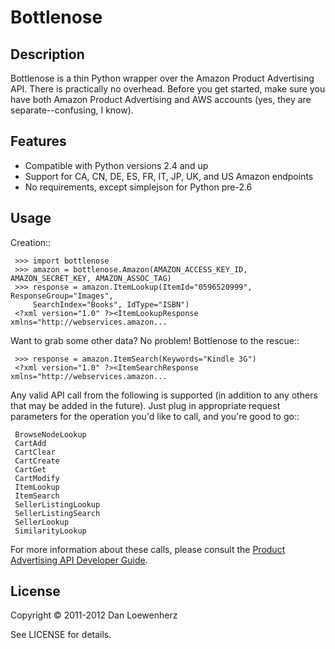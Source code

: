 Bottlenose
==========

Description
-----------

Bottlenose is a thin Python wrapper over the Amazon Product Advertising API. There is practically no overhead. Before you get started, make sure you have both Amazon Product Advertising and AWS accounts (yes, they are separate--confusing, I know).

Features
--------

* Compatible with Python versions 2.4 and up
* Support for CA, CN, DE, ES, FR, IT, JP, UK, and US Amazon endpoints
* No requirements, except simplejson for Python pre-2.6

Usage
-----

Creation::

     >>> import bottlenose
     >>> amazon = bottlenose.Amazon(AMAZON_ACCESS_KEY_ID, AMAZON_SECRET_KEY, AMAZON_ASSOC_TAG)
     >>> response = amazon.ItemLookup(ItemId="0596520999", ResponseGroup="Images",
         SearchIndex="Books", IdType="ISBN")
     <?xml version="1.0" ?><ItemLookupResponse xmlns="http://webservices.amazon...

Want to grab some other data? No problem! Bottlenose to the rescue::

     >>> response = amazon.ItemSearch(Keywords="Kindle 3G")
     <?xml version="1.0" ?><ItemSearchResponse xmlns="http://webservices.amazon...

Any valid API call from the following is supported (in addition to any others
that may be added in the future). Just plug in appropriate request parameters
for the operation you'd like to call, and you're good to go::

     BrowseNodeLookup
     CartAdd
     CartClear
     CartCreate
     CartGet
     CartModify
     ItemLookup
     ItemSearch
     SellerListingLookup
     SellerListingSearch
     SellerLookup
     SimilarityLookup

For more information about these calls, please consult the [Product Advertising
API Developer Guide](http://docs.amazonwebservices.com/AWSECommerceService/latest/DG/index.html).

License
-------

Copyright &copy; 2011-2012 Dan Loewenherz

See LICENSE for details.

